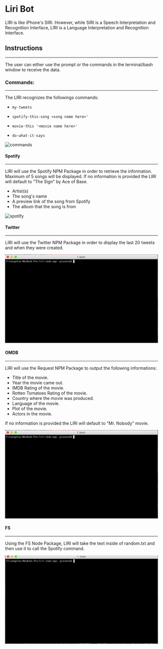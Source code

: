 # Liri Bot 
LIRI is like iPhone's SIRI. However, while SIRI is a Speech Interpretation and Recognition Interface, LIRI is a Language Interpretation and Recognition Interface. 

## Instructions
---
The user can either use the prompt or the commands in the terminal/bash window to receive the data.

### Commands:
---
The LIRI recognizes the followings commands:
- `my-tweets`

- `spotify-this-song <song name here>'`

- `movie-this '<movie name here>'`

- `do-what-it-says`

 ![commands](gifs/commandsGif.gif)

#### Spotify
---
LIRI will use the Spotify NPM Package in order to retrieve the information. Maximum of 5 songs will be displayed. If no information is provided the LIRI will default to "The Sign" by Ace of Base. 
- Artist(s)
- The song's name
- A preview link of the song from Spotify
- The album that the song is from

![spotify](gifs/spotifyGif.gif)

#### Twitter 
---
LIRI will use the Twitter NPM Package in order to display the last 20 tweets and when they were created.

![twitter](gifs/twitterGif.gif)

#### OMDB 
---
LIRI will use the Request NPM Package to output the following informations:
- Title of the movie.
- Year the movie came out.
- IMDB Rating of the movie.
- Rotten Tomatoes Rating of the movie.
- Country where the movie was produced.
- Language of the movie.
- Plot of the movie.
- Actors in the movie.

 If no information is provided the LIRI will default to "Mr. Nobody" movie.

![OMDB](gifs/OMDBGif.gif)

#### FS
---
Using the FS Node Package, LIRI will take the text inside of random.txt and then use it to call the Spotify command.

![FS](gifs/fsGif.gif)




